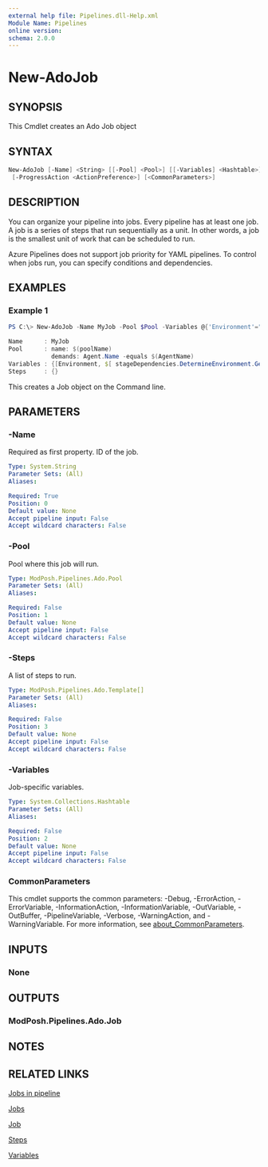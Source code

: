 ```yaml
---
external help file: Pipelines.dll-Help.xml
Module Name: Pipelines
online version:
schema: 2.0.0
---
```


# New-AdoJob

## SYNOPSIS

This Cmdlet creates an Ado Job object

## SYNTAX

```powershell
New-AdoJob [-Name] <String> [[-Pool] <Pool>] [[-Variables] <Hashtable>] [[-Steps] <Template[]>]
 [-ProgressAction <ActionPreference>] [<CommonParameters>]
```

## DESCRIPTION

You can organize your pipeline into jobs. Every pipeline has at least one job.
A job is a series of steps that run sequentially as a unit. In other words, a
job is the smallest unit of work that can be scheduled to run.

Azure Pipelines does not support job priority for YAML pipelines. To control
when jobs run, you can specify conditions and dependencies.

## EXAMPLES

### Example 1

```powershell
PS C:\> New-AdoJob -Name MyJob -Pool $Pool -Variables @{'Environment'="$[ stageDependencies.DetermineEnvironment.GetVariables.outputs['SetVariables.Environment'] ]"}

Name      : MyJob
Pool      : name: $(poolName)
            demands: Agent.Name -equals $(AgentName)
Variables : {[Environment, $[ stageDependencies.DetermineEnvironment.GetVariables.outputs['SetVariables.Environment'] ]]}
Steps     : {}
```

This creates a Job object on the Command line.

## PARAMETERS

### -Name

Required as first property. ID of the job.

```yaml
Type: System.String
Parameter Sets: (All)
Aliases:

Required: True
Position: 0
Default value: None
Accept pipeline input: False
Accept wildcard characters: False
```

### -Pool

Pool where this job will run.

```yaml
Type: ModPosh.Pipelines.Ado.Pool
Parameter Sets: (All)
Aliases:

Required: False
Position: 1
Default value: None
Accept pipeline input: False
Accept wildcard characters: False
```

### -Steps

A list of steps to run.

```yaml
Type: ModPosh.Pipelines.Ado.Template[]
Parameter Sets: (All)
Aliases:

Required: False
Position: 3
Default value: None
Accept pipeline input: False
Accept wildcard characters: False
```

### -Variables

Job-specific variables.

```yaml
Type: System.Collections.Hashtable
Parameter Sets: (All)
Aliases:

Required: False
Position: 2
Default value: None
Accept pipeline input: False
Accept wildcard characters: False
```

### CommonParameters

This cmdlet supports the common parameters: -Debug, -ErrorAction, -ErrorVariable, -InformationAction, -InformationVariable, -OutVariable, -OutBuffer, -PipelineVariable, -Verbose, -WarningAction, and -WarningVariable. For more information, see [about_CommonParameters](http://go.microsoft.com/fwlink/?LinkID=113216).

## INPUTS

### None

## OUTPUTS

### ModPosh.Pipelines.Ado.Job

## NOTES

## RELATED LINKS

[Jobs in pipeline](https://learn.microsoft.com/en-us/azure/devops/pipelines/process/phases?view=azure-devops&tabs=yaml)

[Jobs](https://learn.microsoft.com/en-us/azure/devops/pipelines/yaml-schema/jobs?view=azure-pipelines)

[Job](https://learn.microsoft.com/en-us/azure/devops/pipelines/yaml-schema/jobs-job?view=azure-pipelines)

[Steps](https://learn.microsoft.com/en-us/azure/devops/pipelines/yaml-schema/steps?view=azure-pipelines)

[Variables](https://learn.microsoft.com/en-us/azure/devops/pipelines/yaml-schema/variables?view=azure-pipelines)
